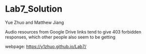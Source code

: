 # Lab7_Solution
Yue Zhuo and Matthew Jiang

Audio resources from Google Drive links tend to give 403 forbidden responses, which other people also seem to be getting

webpage: https://y1zhuo.github.io/Lab7/
